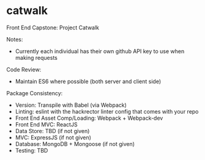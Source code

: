 # catwalk
Front End Capstone: Project Catwalk

Notes:
- Currently each individual has their own github API key to use when making requests

Code Review:
- Maintain ES6 where possible (both server and client side)

Package Consistency:
- Version: Transpile with Babel (via Webpack)
- Linting: eslint with the hackrector linter config that comes with your repo
- Front End Asset Comp/Loading: Webpack + Webpack-dev
- Front End MVC: ReactJS
- Data Store: TBD (if not given)
- MVC: ExpressJS (if not given)
- Database: MongoDB + Mongoose (if not given)
- Testing: TBD
